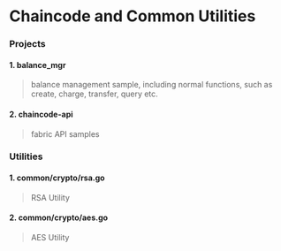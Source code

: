 # Chaincode and Common Utilities

### Projects
#### 1. balance_mgr
> balance management sample, including normal functions, such as create, charge, transfer, query etc.

#### 2. chaincode-api
> fabric API samples

### Utilities
#### 1. common/crypto/rsa.go
> RSA Utility

#### 2. common/crypto/aes.go
> AES Utility


